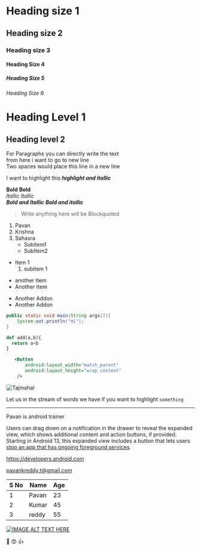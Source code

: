 # Heading size 1
## Heading size 2
### Heading size 3
#### Heading Size 4
##### Heading Size 5
###### Heading Size 6

Heading Level 1
===============

Heading level 2
---------------

For Paragraphs you can directly write the text  
from here i want to go to new line  
Two spaces would place this line in a new line

I want to highlight this ***highlight and itallic***

**Bold**  __Bold__   
*Itallic*  _Itallic_  
***Bold and Itallic***  ___Bold and itallic___   

> Write anything here will be Blockquoted   

1. Pavan
2. Krishna
3. Sahasra
   - Subitem1
   - SubItem2

- Item 1
   1. subitem 1

* another Item
* Another Item

+ Another Addon
+ Another Addon

```Java
public static void main(String args[]){
    System.out.println("Hi");
}
```

```python
def add(a,b){
  return a+b
}
```

```xml
   <Button 
       android:layout_width="match_parent"
       android:layout_height="wrap_content"
    />
```

![Tajmahal](https://thumbs.dreamstime.com/b/taj-mahal-agra-india-morning-light-reflection-water-uttar-pradesh-108954918.jpg "Taj Mahal")

Let us in the stream of words we have if you want to highlight `something`

***

Pavan is android trainer

Users can drag down on a notification in the drawer to reveal the expanded view, which shows additional content and action buttons, if provided. Starting in Android 13, this expanded view includes a button that lets users [stop an app that has ongoing foreground services](https://developer.android.com/guide/components/foreground-services?hl=en#handle-user-initiated-stop).

<https://developers.android.com>

<pavankreddy.t@gmail.com>

S No | Name | Age
-----|------|----
1|Pavan|23
2|Kumar|45
3|reddy|55


[![IMAGE ALT TEXT HERE](http://img.youtube.com/vi/A8HvhQ4HnAk/0.jpg)](http://www.youtube.com/watch?v=A8HvhQ4HnAk)


:rofl:    :heart_eyes:     :+1:

